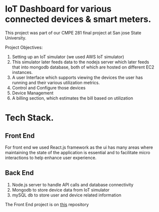
# IoT Dashboard for various connected devices & smart meters.

This project was part of our CMPE 281 final project at San jose State University.

Project Objectives:
1. Setting up an IoT simulator (we used AWS IoT simulator)
2. This simulator later feeds data to the nodejs server which later feeds that into mongodb database, both of which are hosted on different EC2 instances.
3. A user Interface which supports viewing the devices the user has running and their various utilization metrics.
4. Control and Configure those devices
5. Device Management
6. A billing section, which estimates the bill based on utilization


# Tech Stack.
## Front End
For front end we used React.js framework as the ui has many areas where maintaining the state of the application is essential and to facilitate micro interactions to help enhance user experience.

## Back End
1. Node.js server to handle API calls and database connectivity
2. Mongodb to store device data from IoT simulator
3. mySQL db to store user and device related information

The Front End project is on [this]([https://github.com/ChiruhasBobbadi/dashboard-react](https://github.com/VineethHamilpur590/Cloud-based-IOT-and-Smart-Meter-management-System-)) repository


